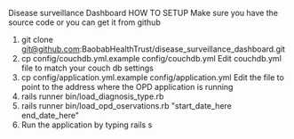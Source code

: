 Disease surveillance Dashboard
HOW TO SETUP
Make sure you have the source code or you can get it from github

1. git clone git@github.com:BaobabHealthTrust/disease_surveillance_dashboard.git
2. cp config/couchdb.yml.example config/couchdb.yml
Edit couchdb.yml file to match your couch db settings
3. cp config/application.yml.example config/application.yml
Edit the file to point to the address where the OPD application is running
4. rails runner bin/load_diagnosis_type.rb
5. rails runner bin/load_opd_oservations.rb "start_date_here end_date_here"
5. Run the application by typing rails s

